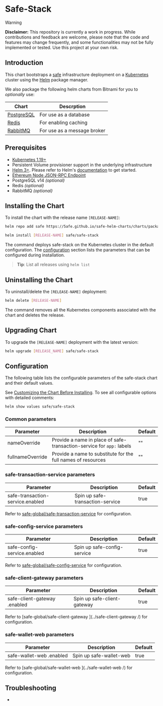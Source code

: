 # Safe-Stack

> [!WARNING]  
> **Disclaimer:** This repository is currently a work in progress. While contributions and feedback are welcome, please note that the code and features may change frequently, and some functionalities may not be fully implemented or tested. Use this project at your own risk.

## Introduction

This chart bootstraps a [safe](https://github.com/safe-global/safe-infrastructure) infrastructure deployment on a [Kubernetes](http://kubernetes.io) cluster using the [Helm](https://helm.sh) package manager.

We also package the following helm charts from Bitnami for you to _optionally_ use:

| Chart                                                                        | Descrption                      |
|------------------------------------------------------------------------------|---------------------------------|
| [PostgreSQL](https://github.com/bitnami/charts/tree/main/bitnami/postgresql) | For use as a database           |
| [Redis](https://github.com/bitnami/charts/tree/main/bitnami/redis)           | For enabling caching            |
| [RabbitMQ](https://github.com/bitnami/charts/tree/main/bitnami/rabbitmq)     | For use as a message broker     |

## Prerequisites

- [Kubernetes 1.19+](https://kubernetes.io/)
- Persistent Volume provisioner support in the underlying infrastructure
- [Helm 3+](https://helm.sh). Please refer to Helm's [documentation](https://helm.sh/docs/) to get started.
- [Ethereum Node JSON-RPC Endpoint](https://ethereum.org/en/developers/docs/apis/json-rpc/)
- PostgreSQL v14 _(optional)_
- Redis _(optional)_
- RabbitMQ _(optional)_


## Installing the Chart

To install the chart with the release name `[RELEASE-NAME]`:

```bash
helm repo add safe https://5afe.github.io/safe-helm-charts/charts/packages

helm install [RELEASE-NAME] safe/safe-stack
```

The command deploys safe-stack on the Kubernetes cluster in the default configuration. The [configuration](#configuration) section lists the parameters that can be configured during installation.

> **Tip**: List all releases using `helm list`


## Uninstalling the Chart

To uninstall/delete the `[RELEASE-NAME]` deployment:

```bash
helm delete [RELEASE-NAME]
```

The command removes all the Kubernetes components associated with the chart and deletes the release.


## Upgrading Chart

To upgrade the `[RELEASE-NAME]` deployment with the latest version:

```bash
helm upgrade [RELEASE_NAME] safe/safe-stack
```

## Configuration

The following table lists the configurable parameters of the safe-stack chart and their default values.

See [Customizing the Chart Before Installing](https://helm.sh/docs/intro/using_helm/#customizing-the-chart-before-installing). To see all configurable options with detailed comments:

```bash
helm show values safe/safe-stack
```

### Common parameters

| Parameter | Description | Default |
|---|---|---|
| nameOverride | Provide a name in place of safe-transaction-service for `app:` labels | "" |
| fullnameOverride | Provide a name to substitute for the full names of resources | "" |


### safe-transaction-service parameters

| Parameter | Description | Default |
|---|---|---|
| safe-transaction-service.enabled | Spin up safe-transaction-service | true |

Refer to [safe-global/safe-transaction-service](../safe-transaction-service/) for configuration.

### safe-config-service parameters

| Parameter | Description | Default |
|---|---|---|
| safe-config-service.enabled | Spin up safe-config-service | true |

Refer to [safe-global/safe-config-service](../safe-config-service/) for configuration.

### safe-client-gateway parameters

| Parameter | Description | Default |
|---|---|---|
| safe-client-gateway .enabled | Spin up safe-client-gateway  | true |

Refer to [safe-global/safe-client-gateway ](../safe-client-gateway /) for configuration.

### safe-wallet-web parameters

| Parameter | Description | Default |
|---|---|---|
| safe-wallet-web .enabled | Spin up safe-wallet-web  | true |

Refer to [safe-global/safe-wallet-web ](../safe-wallet-web /) for configuration.



## Troubleshooting

- 

